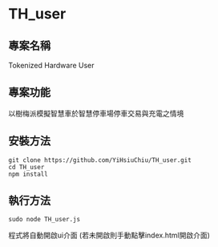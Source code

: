 # TH_user

## 專案名稱
Tokenized Hardware User

## 專案功能
以樹梅派模擬智慧車於智慧停車場停車交易與充電之情境

## 安裝方法
```
git clone https://github.com/YiHsiuChiu/TH_user.git
cd TH_user
npm install
```

## 執行方法
```
sudo node TH_user.js
```
程式將自動開啟ui介面
(若未開啟則手動點擊index.html開啟介面)

